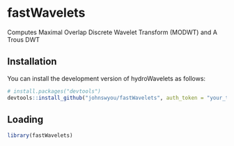 # fastWavelets
Computes Maximal Overlap Discrete Wavelet Transform (MODWT) and A Trous DWT

## Installation

You can install the development version of hydroWavelets as follows:

``` r
# install.packages("devtools")
devtools::install_github("johnswyou/fastWavelets", auth_token = "your_token")
```

## Loading

``` r
library(fastWavelets)
```
